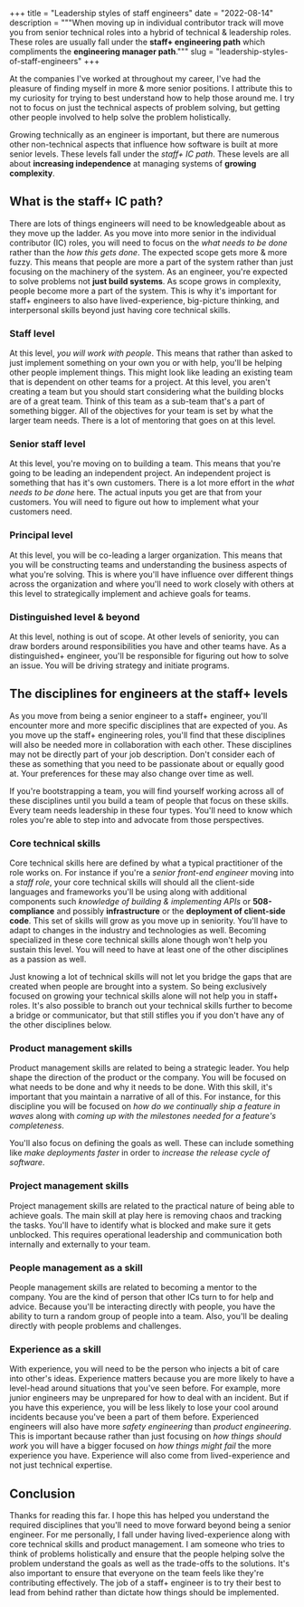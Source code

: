+++
title = "Leadership styles of staff engineers"
date = "2022-08-14"
description = """When moving up in individual contributor track will move you
from senior technical roles into a hybrid of technical & leadership roles. These
roles are usually fall under the **staff+ engineering path** which compliments
the **engineering manager path**."""
slug = "leadership-styles-of-staff-engineers"
+++

At the companies I've worked at throughout my career, I've had the pleasure of
finding myself in more & more senior positions. I attribute this to my curiosity
for trying to best understand how to help those around me. I try not to focus on
just the technical aspects of problem solving, but getting other people involved
to help solve the problem holistically.

Growing technically as an engineer is important, but there are numerous other
non-technical aspects that influence how software is built at more senior
levels. These levels fall under the *staff+ IC path*. These levels are all about
**increasing independence** at managing systems of **growing complexity**.

## What is the staff+ IC path?

There are lots of things engineers will need to be knowledgeable about as they
move up the ladder. As you move into more senior in the individual contributor
(IC) roles, you will need to focus on the *what needs to be done* rather than
the *how this gets done*. The expected scope gets more & more fuzzy. This means
that people are more a part of the system rather than just focusing on the
machinery of the system. As an engineer, you're expected to solve problems not
**just build systems**. As scope grows in complexity, people become more a part
of the system. This is why it's important for staff+ engineers to also have
lived-experience, big-picture thinking, and interpersonal skills beyond just
having core technical skills.

### Staff level

At this level, *you will work with people*. This means that rather than asked to
just implement something on your own you or with help, you'll be helping other
people implement things. This might look like leading an existing team that is
dependent on other teams for a project. At this level, you aren't creating a
team but you should start considering what the building blocks are of a great
team. Think of this team as a sub-team that's a part of something bigger. All of
the objectives for your team is set by what the larger team needs. There is a
lot of mentoring that goes on at this level.

### Senior staff level

At this level, you're moving on to building a team. This means that you're going
to be leading an independent project. An independent project is something that
has it's own customers. There is a lot more effort in the *what needs to be
done* here. The actual inputs you get are that from your customers. You will
need to figure out how to implement what your customers need.

### Principal level

At this level, you will be co-leading a larger organization. This means that you will
be constructing teams and understanding the business aspects of what you're
solving. This is where you'll have influence over different things across the
organization and where you'll need to work closely with others at this level to
strategically implement and achieve goals for teams.

### Distinguished level & beyond

At this level, nothing is out of scope. At other levels of seniority, you can
draw borders around responsibilities you have and other teams have. As a
distinguished+ engineer, you'll be responsible for figuring out how to solve an
issue. You will be driving strategy and initiate programs.

## The disciplines for engineers at the staff+ levels

As you move from being a senior engineer to a staff+ engineer, you'll encounter
more and more specific disciplines that are expected of you. As you move up
the staff+ engineering roles, you'll find that these disciplines will also be
needed more in collaboration with each other. These disciplines may not be
directly part of your job description. Don't consider each of these as something
that you need to be passionate about or equally good at. Your preferences for
these may also change over time as well.

If you're bootstrapping a team, you will find yourself working across all of
these disciplines until you build a team of people that focus on these skills.
Every team needs leadership in these four types. You'll need to know which roles
you're able to step into and advocate from those perspectives.

### Core technical skills

Core technical skills here are defined by what a typical practitioner of the
role works on. For instance if you're a *senior front-end engineer* moving into
a *staff role*, your core technical skills will should all the client-side
languages and frameworks you'll be using along with additional components such
*knowledge of building & implementing APIs* or **508-compliance** and possibly
**infrastructure** or the **deployment of client-side code**. This set of skills
will grow as you move up in seniority. You'll have to adapt to changes in the
industry and technologies as well. Becoming specialized in these core technical
skills alone though won't help you sustain this level. You will need to have at
least one of the other disciplines as a passion as well.

Just knowing a lot of technical skills will not let you bridge the gaps that are
created when people are brought into a system. So being exclusively focused on
growing your technical skills alone will not help you in staff+ roles. It's also
possible to branch out your technical skills further to become a bridge or
communicator, but that still stifles you if you don't have any of the other
disciplines below.

### Product management skills

Product management skills are related to being a strategic leader. You help
shape the direction of the product or the company. You will be focused on what
needs to be done and why it needs to be done. With this skill, it's important
that you maintain a narrative of all of this. For instance, for this discipline
you will be focused on *how do we continually ship a feature in waves* along
with *coming up with the milestones needed for a feature's completeness*.

You'll also focus on defining the goals as well. These can include something
like *make deployments faster* in order to *increase the release cycle of
software*.

### Project management skills

Project management skills are related to the practical nature of being able to
achieve goals. The main skill at play here is removing chaos and tracking the
tasks. You'll have to identify what is blocked and make sure it gets unblocked.
This requires operational leadership and communication both internally and
externally to your team.

### People management as a skill

People management skills are related to becoming a mentor to the company. You
are the kind of person that other ICs turn to for help and advice. Because
you'll be interacting directly with people, you have the ability to turn a
random group of people into a team. Also, you'll be dealing directly with people
problems and challenges.

### Experience as a skill

With experience, you will need to be the person who injects a bit of care into
other's ideas. Experience matters because you are more likely to have a
level-head around situations that you've seen before. For example, more junior
engineers may be unprepared for how to deal with an incident. But if you have
this experience, you will be less likely to lose your cool around incidents
because you've been a part of them before. Experienced engineers will
also have more *safety engineering* than *product engineering*. This is
important because rather than just focusing on *how things should work* you will
have a bigger focused on *how things might fail* the more experience you have.
Experience will also come from lived-experience and not just technical
expertise.

## Conclusion

Thanks for reading this far. I hope this has helped you understand the required
disciplines that you'll need to move forward beyond being a senior engineer. For
me personally, I fall under having lived-experience along with core technical
skills and product management. I am someone who tries to think of problems
holistically and ensure that the people helping solve the problem understand the
goals as well as the trade-offs to the solutions. It's also important to ensure
that everyone on the team feels like they're contributing effectively. The job
of a staff+ engineer is to try their best to lead from behind rather than
dictate how things should be implemented.
